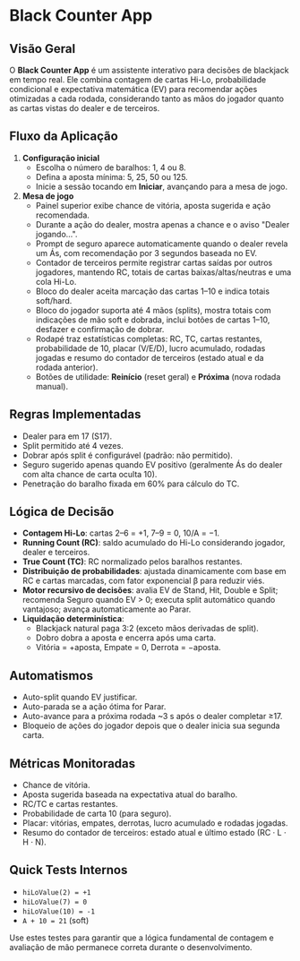 # Black Counter App

## Visão Geral
O **Black Counter App** é um assistente interativo para decisões de blackjack em tempo real. Ele combina contagem de cartas Hi-Lo, probabilidade condicional e expectativa matemática (EV) para recomendar ações otimizadas a cada rodada, considerando tanto as mãos do jogador quanto as cartas vistas do dealer e de terceiros.

## Fluxo da Aplicação
1. **Configuração inicial**
   - Escolha o número de baralhos: 1, 4 ou 8.
   - Defina a aposta mínima: 5, 25, 50 ou 125.
   - Inicie a sessão tocando em **Iniciar**, avançando para a mesa de jogo.
2. **Mesa de jogo**
   - Painel superior exibe chance de vitória, aposta sugerida e ação recomendada.
   - Durante a ação do dealer, mostra apenas a chance e o aviso "Dealer jogando…".
   - Prompt de seguro aparece automaticamente quando o dealer revela um Ás, com recomendação por 3 segundos baseada no EV.
   - Contador de terceiros permite registrar cartas saídas por outros jogadores, mantendo RC, totais de cartas baixas/altas/neutras e uma cola Hi-Lo.
   - Bloco do dealer aceita marcação das cartas 1–10 e indica totais soft/hard.
   - Bloco do jogador suporta até 4 mãos (splits), mostra totais com indicações de mão soft e dobrada, inclui botões de cartas 1–10, desfazer e confirmação de dobrar.
   - Rodapé traz estatísticas completas: RC, TC, cartas restantes, probabilidade de 10, placar (V/E/D), lucro acumulado, rodadas jogadas e resumo do contador de terceiros (estado atual e da rodada anterior).
   - Botões de utilidade: **Reinício** (reset geral) e **Próxima** (nova rodada manual).

## Regras Implementadas
- Dealer para em 17 (S17).
- Split permitido até 4 vezes.
- Dobrar após split é configurável (padrão: não permitido).
- Seguro sugerido apenas quando EV positivo (geralmente Ás do dealer com alta chance de carta oculta 10).
- Penetração do baralho fixada em 60% para cálculo do TC.

## Lógica de Decisão
- **Contagem Hi-Lo**: cartas 2–6 = +1, 7–9 = 0, 10/A = −1.
- **Running Count (RC)**: saldo acumulado do Hi-Lo considerando jogador, dealer e terceiros.
- **True Count (TC)**: RC normalizado pelos baralhos restantes.
- **Distribuição de probabilidades**: ajustada dinamicamente com base em RC e cartas marcadas, com fator exponencial β para reduzir viés.
- **Motor recursivo de decisões**: avalia EV de Stand, Hit, Double e Split; recomenda Seguro quando EV > 0; executa split automático quando vantajoso; avança automaticamente ao Parar.
- **Liquidação determinística**:
  - Blackjack natural paga 3:2 (exceto mãos derivadas de split).
  - Dobro dobra a aposta e encerra após uma carta.
  - Vitória = +aposta, Empate = 0, Derrota = −aposta.

## Automatismos
- Auto-split quando EV justificar.
- Auto-parada se a ação ótima for Parar.
- Auto-avance para a próxima rodada ~3 s após o dealer completar ≥17.
- Bloqueio de ações do jogador depois que o dealer inicia sua segunda carta.

## Métricas Monitoradas
- Chance de vitória.
- Aposta sugerida baseada na expectativa atual do baralho.
- RC/TC e cartas restantes.
- Probabilidade de carta 10 (para seguro).
- Placar: vitórias, empates, derrotas, lucro acumulado e rodadas jogadas.
- Resumo do contador de terceiros: estado atual e último estado (RC · L · H · N).

## Quick Tests Internos
- `hiLoValue(2) = +1`
- `hiLoValue(7) = 0`
- `hiLoValue(10) = -1`
- `A + 10 = 21` (soft)

Use estes testes para garantir que a lógica fundamental de contagem e avaliação de mão permanece correta durante o desenvolvimento.
